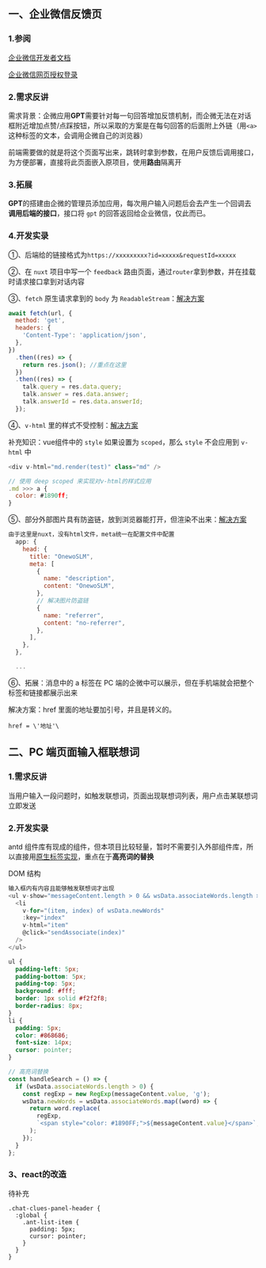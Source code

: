 ## 一、企业微信反馈页

### 1.参阅

[企业微信开发者文档](https://developer.work.weixin.qq.com/document/path/92455)

[企业微信网页授权登录](https://juejin.cn/post/6968738148226433038#comment)

### 2.需求反讲

需求背景：企微应用**GPT**需要针对每一句回答增加反馈机制，而企微无法在对话框附近增加点赞/点踩按钮，所以采取的方案是在每句回答的后面附上外链（用`<a>`这种标签的文本，会调用企微自己的浏览器）

前端需要做的就是将这个页面写出来，跳转时拿到参数，在用户反馈后调用接口，为方便部署，直接将此页面嵌入原项目，使用**路由**隔离开

### 3.拓展

**GPT**的搭建由企微的管理员添加应用，每次用户输入问题后会去产生一个回调去**调用后端的接口**，接口将 `gpt` 的回答返回给企业微信，仅此而已。

### 4.开发实录

①、后端给的链接格式为`https://xxxxxxxxx?id=xxxxx&requestId=xxxxx`

②、在 `nuxt` 项目中写一个 `feedback` 路由页面，通过`router`拿到参数，并在挂载时请求接口拿到对话内容

③、`fetch` 原生请求拿到的 `body` 为 `ReadableStream`：[解决方案](https://www.jianshu.com/p/2cf7070a2146)

```js
await fetch(url, {
  method: 'get',
  headers: {
    'Content-Type': 'application/json',
  },
})
  .then((res) => {
    return res.json(); //重点在这里
  })
  .then((res) => {
    talk.query = res.data.query;
    talk.answer = res.data.answer;
    talk.answerId = res.data.answerId;
  });
```

④、`v-html` 里的样式不受控制：[解决方案](https://juejin.cn/post/6844903569334747150)

补充知识：vue组件中的 `style` 如果设置为 `scoped`，那么 `style` 不会应用到 `v-html` 中

```js
<div v-html="md.render(test)" class="md" />

// 使用 deep scoped 来实现对v-html的样式应用
.md >>> a {
  color: #1890ff;
}
```

⑤、部分外部图片具有防盗链，放到浏览器能打开，但渲染不出来：[解决方案](https://blog.csdn.net/tiantang_1986/article/details/83748782)

```js
由于这里是nuxt，没有html文件，meta统一在配置文件中配置
  app: {
    head: {
      title: "OnewoSLM",
      meta: [
        {
          name: "description",
          content: "OnewoSLM",
        },
        // 解决图片防盗链
        {
          name: "referrer",
          content: "no-referrer",
        },
      ],
    },
  },

  ...
```

⑥、拓展：消息中的 a 标签在 PC 端的企微中可以展示，但在手机端就会把整个标签和链接都展示出来

解决方案：href 里面的地址要加引号，并且是转义的。

`href = \'地址'\`

## 二、PC 端页面输入框联想词

### 1.需求反讲

当用户输入一段问题时，如触发联想词，页面出现联想词列表，用户点击某联想词立即发送

### 2.开发实录

antd 组件库有现成的组件，但本项目比较轻量，暂时不需要引入外部组件库，所以直接用[原生标签实现](https://juejin.cn/post/6844903848662794253)，重点在于**高亮词的替换**

DOM 结构

```js
输入框内有内容且能够触发联想词才出现
<ul v-show="messageContent.length > 0 && wsData.associateWords.length > 0">
  <li
    v-for="(item, index) of wsData.newWords"
    :key="index"
    v-html="item"
    @click="sendAssociate(index)"
  />
</ul>
```

```css
ul {
  padding-left: 5px;
  padding-bottom: 5px;
  padding-top: 5px;
  background: #fff;
  border: 1px solid #f2f2f8;
  border-radius: 8px;
}
li {
  padding: 5px;
  color: #868686;
  font-size: 14px;
  cursor: pointer;
}
```

```js
// 高亮词替换
const handleSearch = () => {
  if (wsData.associateWords.length > 0) {
    const regExp = new RegExp(messageContent.value, 'g');
    wsData.newWords = wsData.associateWords.map((word) => {
      return word.replace(
        regExp,
        `<span style="color: #1890FF;">${messageContent.value}</span>`,
      );
    });
  }
};
```

### 3、react的改造

待补充

```less
.chat-clues-panel-header {
  :global {
    .ant-list-item {
      padding: 5px;
      cursor: pointer;
    }
  }
}
```
